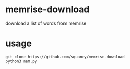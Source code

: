 # memrise-download
download a list of words from memrise

# usage
``git clone https://github.com/squancy/memrise-download``<br>
``python3 mem.py``
